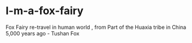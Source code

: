 # I-m-a-fox-fairy
Fox Fairy re-travel in human world , from Part of the Huaxia tribe in China 5,000 years ago - Tushan Fox

